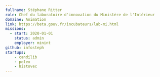 ```yaml
---
fullname: Stéphane Ritter
role: Chef du laboratoire d'innovation du Ministère de l'Intérieur
domaine: Animation
link: https://beta.gouv.fr/incubateurs/lab-mi.html
missions:
  - start: 2020-01-01
    status: admin
    employer: minint
github: infosteph
startups:
    - candilib
    - polex
    - histovec
---
```

